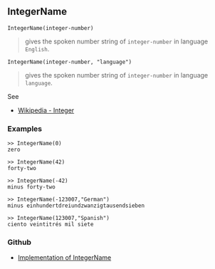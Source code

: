 ## IntegerName

```
IntegerName(integer-number)
```

> gives the spoken number string of `integer-number` in language `English`.

```
IntegerName(integer-number, "language")
```

> gives the spoken number string of `integer-number` in language `language`.

See
* [Wikipedia - Integer](https://en.wikipedia.org/wiki/Integer)

### Examples

```
>> IntegerName(0) 
zero

>> IntegerName(42) 
forty-two

>> IntegerName(-42)
minus forty-two

>> IntegerName(-123007,"German")
minus einhundertdreiundzwanzigtausendsieben
				
>> IntegerName(123007,"Spanish") 
ciento veintitrés mil siete
```

### Github

* [Implementation of IntegerName](https://github.com/axkr/symja_android_library/blob/master/symja_android_library/matheclipse-core/src/main/java/org/matheclipse/core/builtin/OutputFunctions.java#L289) 
